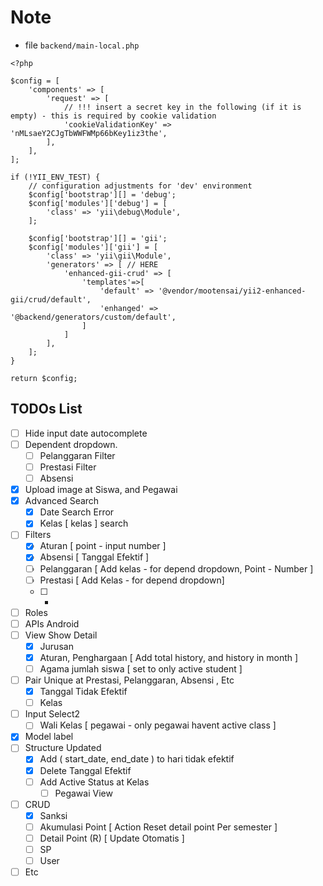 # Note

* file ```backend/main-local.php```
```
<?php

$config = [
    'components' => [
        'request' => [
            // !!! insert a secret key in the following (if it is empty) - this is required by cookie validation
            'cookieValidationKey' => 'nMLsaeY2CJgTbWWFWMp66bKey1iz3the',
        ],
    ],
];

if (!YII_ENV_TEST) {
    // configuration adjustments for 'dev' environment
    $config['bootstrap'][] = 'debug';
    $config['modules']['debug'] = [
        'class' => 'yii\debug\Module',
    ];

    $config['bootstrap'][] = 'gii';
    $config['modules']['gii'] = [
        'class' => 'yii\gii\Module',
        'generators' => [ // HERE
            'enhanced-gii-crud' => [
                'templates'=>[ 
                    'default' => '@vendor/mootensai/yii2-enhanced-gii/crud/default',
                    'enhanged' => '@backend/generators/custom/default',
                ]
            ]
        ],
    ];
}

return $config;

```


## TODOs List

- [ ] Hide input date autocomplete
- [ ] Dependent dropdown.
    - [ ] Pelanggaran Filter
    - [ ] Prestasi Filter
    - [ ] Absensi
- [x] Upload image at Siswa, and Pegawai
- [x] Advanced Search
    - [x] Date Search Error 
    - [x] Kelas [ kelas ] search
- [ ] Filters
    - [x] Aturan [ point - input number ]
    - [x] Absensi [ Tanggal Efektif ]
    - [ ] Pelanggaran [ Add kelas - for depend dropdown, Point - Number ]
    - [ ] Prestasi [ Add Kelas - for depend dropdown]
    - [ ] -
- [ ] Roles
- [ ] APIs Android
- [ ] View Show Detail
    - [x] Jurusan
    - [x] Aturan, Penghargaan [ Add total history, and history in month ]
    - [ ] Agama jumlah siswa [ set to only active student ]
- [ ] Pair Unique at Prestasi, Pelanggaran, Absensi , Etc
    - [x] Tanggal Tidak Efektif
    - [ ] Kelas
- [ ] Input Select2
    - [ ] Wali Kelas [ pegawai - only pegawai havent active class ]
- [x] Model label
- [ ] Structure Updated
    - [x] Add ( start_date, end_date ) to hari tidak efektif
    - [x] Delete Tanggal Efektif
    - [ ] Add Active Status at Kelas
        - [ ] Pegawai View
- [ ] CRUD 
    - [x] Sanksi
    - [ ] Akumulasi Point [ Action Reset detail point Per semester ]
    - [ ] Detail Point (R) [ Update Otomatis ]
    - [ ] SP
    - [ ] User
- [ ] Etc